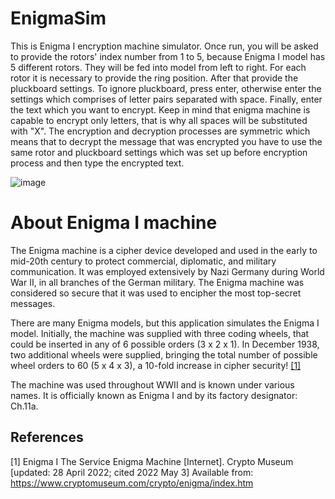 # EnigmaSim
This is Enigma I encryption machine simulator. Once run, you will be asked to provide the rotors' index number from 1 to 5, because Enigma I model has 5 different rotors. They will be fed into model from left to right. For each rotor it is necessary to provide the ring position. After that provide the pluckboard settings. To ignore pluckboard, press enter, otherwise enter the settings which comprises of letter pairs separated with space. Finally, enter the text which you want to encrypt. Keep in mind that enigma machine is capable to encrypt only letters, that is why all spaces will be substituted with "X". The encryption and decryption processes are symmetric which means that to decrypt the message that was encrypted you have to use the same rotor and pluckboard settings which was set up before encryption process and then type the encrypted text. 

![image](https://user-images.githubusercontent.com/31374191/166457445-bbe12802-a7d4-4538-8338-821814010360.png)

# About Enigma I machine
The Enigma machine is a cipher device developed and used in the early to mid-20th century to protect commercial, 
diplomatic, and military communication. It was employed extensively by Nazi Germany during World War II, in all branches of the German military. 
The Enigma machine was considered so secure that it was used to encipher the most top-secret messages.

There are many Enigma models, but this application simulates the Enigma I model. Initially, the machine was supplied with three coding wheels, that could be 
inserted in any of 6 possible orders (3 x 2 x 1). In December 1938, two additional wheels were supplied, bringing the total number of possible wheel orders 
to 60 (5 x 4 x 3), a 10-fold increase in cipher security! [[1]](#1)


The machine was used throughout WWII and is known under various names. It is officially known as Enigma I and by its factory designator: Ch.11a.



## References
<a id="1">[1]</a> 
Enigma I The Service Enigma Machine [Internet].
Crypto Museum [updated: 28 April 2022; cited 2022 May 3]
Available from: https://www.cryptomuseum.com/crypto/enigma/index.htm
